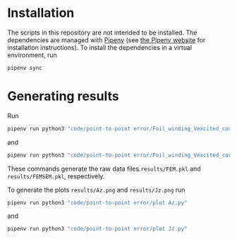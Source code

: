 # Installation

The scripts in this repository are not intended to be installed. The
dependencies are managed with [Pipenv] (see [the Pipenv website][Pipenv] for
installation instructions). To install the dependencies in a virtual
environment, run

```sh
pipenv sync
```

# Generating results

Run

```sh
pipenv run python3 "code/point-to-point error/Foil_winding_Vexcited_coupled.py" coupled=False
```

and

```sh
pipenv run python3 "code/point-to-point error/Foil_winding_Vexcited_coupled.py" coupled=True
```

These commands generate the raw data files `results/FEM.pkl` and
`results/FEMSEM.pkl`, respectively.

To generate the plots `results/Az.png` and `results/Jz.png` run

```sh
pipenv run python3 "code/point-to-point error/plot Az.py"
```

and

```sh
pipenv run python3 "code/point-to-point error/plot Jz.py"
```

[Pipenv]: https://pipenv.pypa.io
